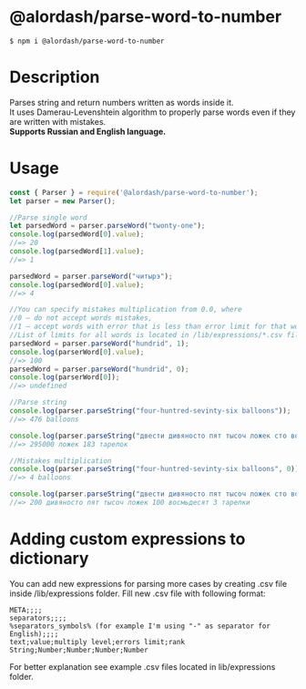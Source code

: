# @alordash/parse-word-to-number

```
$ npm i @alordash/parse-word-to-number
```  

# Description

Parses string and return numbers written as words inside it.  
It uses Damerau-Levenshtein algorithm to properly parse words even if they are written with mistakes.  
**Supports Russian and English language.**

# Usage

```javascript
const { Parser } = require('@alordash/parse-word-to-number');
let parser = new Parser();

//Parse single word
let parsedWord = parser.parseWord("twonty-one");
console.log(parsedWord[0].value);
//=> 20
console.log(parsedWord[1].value);
//=> 1

parsedWord = parser.parseWord("читырэ");
console.log(parsedWord[0].value);
//=> 4

//You can specify mistakes multiplication from 0.0, where
//0 — do not accept words mistakes,
//1 — accept words with error that is less than error limit for that word
//List of limits for all words is located in /lib/expressions/*.csv files
parsedWord = parser.parseWord("hundrid", 1);
console.log(parserWord[0].value);
//=> 100
parsedWord = parser.parseWord("hundrid", 0);
console.log(parserWord[0]);
//=> undefined

//Parse string
console.log(parser.parseString("four-huntred-sevinty-six balloons"));
//=> 476 balloons

console.log(parser.parseString("двести дивяносто пят тысоч ложек сто восмьдесят три тарелки"));
//=> 295000 ложек 183 тарелок

//Mistakes multiplication
console.log(parser.parseString("four-huntred-sevinty-six balloons", 0));
//=> 4 balloons

console.log(parser.parseString("двести дивяносто пят тысоч ложек сто восмьдесят три тарелки", 0));
//=> 200 дивяносто пят тысоч ложек 100 восмьдесят 3 тарелки
```

# Adding custom expressions to dictionary

You can add new expressions for parsing more cases by creating .csv file inside /lib/expressions folder.
Fill new .csv file with following format:
```
META;;;;
separators;;;;
%separators_symbols% (for example I'm using "-" as separator for English);;;;
text;value;multiply level;errors limit;rank
String;Number;Number;Number;Number
```
For better explanation see example .csv files located in lib/expressions folder.
